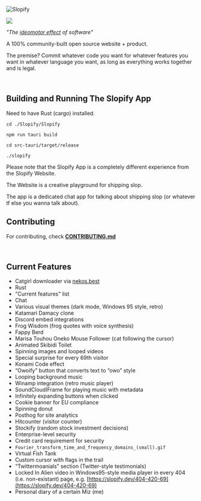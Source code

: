 ![Slopify](SlopifyLogo.png)

[![](https://dcbadge.limes.pink/api/server/sPbES34ZsA)](https://discord.gg/WYmXc7Y8sF)

_"The [ideomotor effect](https://www.newmanmentalism.com/blog/a-mentalist-explains-how-ouija-boards-work-and-the-ideomotor-effect) of software"_

A 100% community-built open source website + product.

The premise? Commit whatever code you want for whatever features you want in whatever language you want, as long as everything works together and is legal.

<br>

## Building and Running The Slopify App

Need to have Rust (cargo) installed.

`cd ./Slopify/Slopify`

`npm run tauri build`

`cd src-tauri/target/release`

`./slopify`

Please note that the Slopify App is a completely different experience from the Slopify Website.

The Website is a creative playground for shipping slop.

The app is a dedicated chat app for talking about shipping slop (or whatever tf else you wanna talk about).

## Contributing

For contributing, check **[CONTRIBUTING.md](https://github.com/DishpitDev/Slopify/blob/main/CONTRIBUTING.md)**

<br>

## Current Features

- Catgirl downloader via [nekos.best](https://nekos.best)
- Rust
- "Current features" list
- Chat
- Various visual themes (dark mode, Windows 95 style, retro)
- Katamari Damacy clone
- Discord embed integrations
- Frog Wisdom (frog quotes with voice synthesis)
- Fappy Berd
- Marisa Touhou Oneko Mouse Follower (cat following the cursor)
- Animated Skibidi Toilet
- Spinning images and looped videos
- Special surprise for every 69th visitor
- Konami Code effect
- “Owoify” button that converts text to “owo” style
- Looping background music
- Winamp integration (retro music player)
- SoundCloudIFrame for playing music with metadata
- Infinitely expanding buttons when clicked
- Cookie banner for EU compliance
- Spinning donut
- Posthog for site analytics
- Hitcounter (visitor counter)
- Stockify (random stock investment decisions)
- Enterprise-level security
- Credit card requirement for security
- `Fourier_transform_time_and_frequency_domains_(small).gif`
- Virtual Fish Tank
- Custom cursor with flags in the trail
- “Twittermoanials” section (Twitter-style testimonials)
- Locked In Alien video in Windows95-style media player in every 404 (i.e. non-existant) page, e.g. [https://slopify.dev/404-420-69](https://slopify.dev/404-420-69)
- Personal diary of a certain Miz (me)

